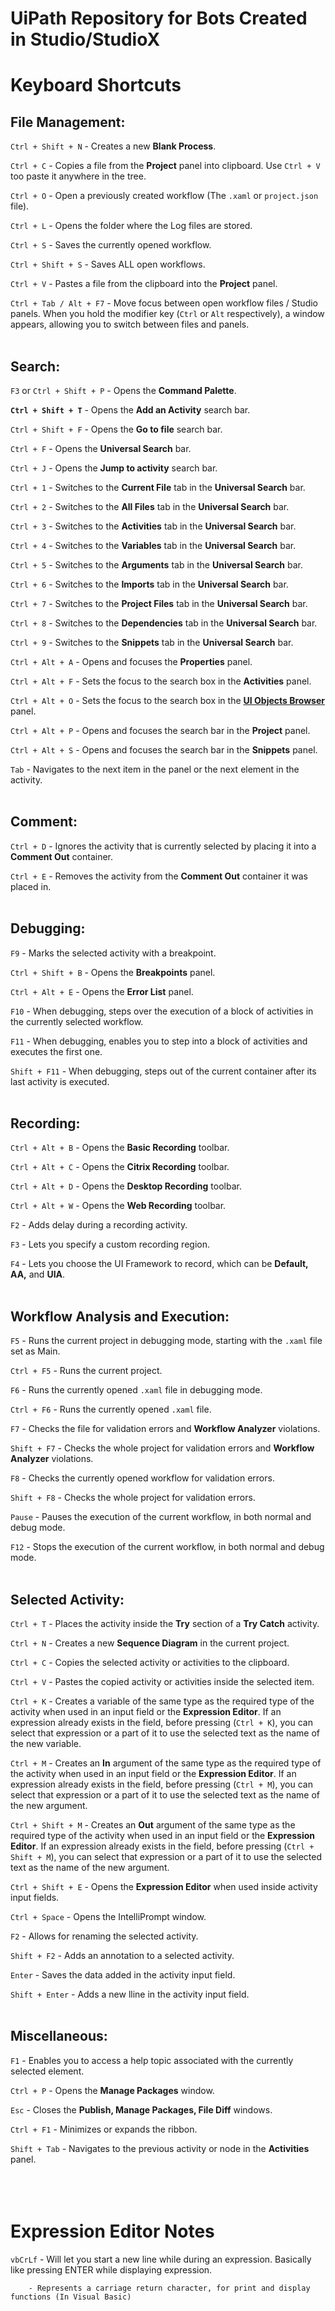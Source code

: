 # UiPath Repository for Bots Created in Studio/StudioX

# Keyboard Shortcuts

## File Management:

`Ctrl + Shift + N`      - Creates a new **Blank Process**.

`Ctrl + C`      - Copies a file from the **Project** panel into clipboard. Use `Ctrl + V` too paste it anywhere in the tree. 

`Ctrl + O`      - Open a previously created workflow (The `.xaml` or `project.json` file).

`Ctrl + L`      - Opens the folder where the Log files are stored.

`Ctrl + S`      - Saves the currently opened workflow.

`Ctrl + Shift + S`      - Saves ALL open workflows.

`Ctrl + V`      - Pastes a file from the clipboard into the **Project** panel.

`Ctrl + Tab / Alt + F7`     - Move focus between open workflow files / Studio panels. When you hold the modifier key (`Ctrl` or `Alt` respectively), a window appears, allowing you to switch between files and panels.
<br></br>

## Search:

`F3` or `Ctrl + Shift + P`      - Opens the **Command Palette**.

**`Ctrl + Shift + T`**      - Opens the **Add an Activity** search bar.

`Ctrl + Shift + F`      - Opens the **Go to file** search bar.

`Ctrl + F`      - Opens the **Universal Search** bar.

`Ctrl + J`      - Opens the **Jump to activity** search bar.

`Ctrl + 1`      - Switches to the **Current File** tab in the **Universal Search** bar.

`Ctrl + 2`      - Switches to the **All Files** tab in the **Universal Search** bar.

`Ctrl + 3`      - Switches to the **Activities** tab in the **Universal Search** bar.

`Ctrl + 4`      - Switches to the **Variables** tab in the **Universal Search** bar.

`Ctrl + 5`      - Switches to the **Arguments** tab in the **Universal Search** bar.

`Ctrl + 6`      - Switches to the **Imports** tab in the **Universal Search** bar.

`Ctrl + 7`      - Switches to the **Project Files** tab in the **Universal Search** bar.

`Ctrl + 8`      - Switches to the **Dependencies** tab in the **Universal Search** bar.

`Ctrl + 9`      - Switches to the **Snippets** tab in the **Universal Search** bar.

`Ctrl + Alt + A`      - Opens and focuses the **Properties** panel.

`Ctrl + Alt + F`      - Sets the focus to the search box in the **Activities** panel.

`Ctrl + Alt + O`      - Sets the focus to the search box in the **[UI Objects Browser](https://docs.uipath.com/studio/v2020.10/docs/about-object-repository)** panel.

`Ctrl + Alt + P`      - Opens and focuses the search bar in the **Project** panel.

`Ctrl + Alt + S`      - Opens and focuses the search bar in the **Snippets** panel.

`Tab`       - Navigates to the next item in the panel or the next element in the activity.
<br></br>

## Comment:

`Ctrl + D`      - Ignores the activity that is currently selected by placing it into a **Comment Out** container.

`Ctrl + E`      - Removes the activity from the **Comment Out** container it was placed in. 
<br></br>

## Debugging:

`F9`		- Marks the selected activity with a breakpoint.

`Ctrl + Shift + B`		- Opens the **Breakpoints** panel.

`Ctrl + Alt + E`		- Opens the **Error List** panel. 

`F10`		- When debugging, steps over the execution of a block of activities in the currently selected workflow. 

`F11`		- When debugging, enables you to step into a block of activities and executes the first one. 

`Shift + F11`		- When debugging, steps out of the current container after its last activity is executed. 
<br></br>

## Recording:

`Ctrl + Alt + B`		- Opens the **Basic Recording** toolbar.

`Ctrl + Alt + C`		- Opens the **Citrix Recording** toolbar.

`Ctrl + Alt + D`		- Opens the **Desktop Recording** toolbar.

`Ctrl + Alt + W`		- Opens the **Web Recording** toolbar.

`F2`		- Adds delay during a recording activity. 

`F3`		- Lets you specify a custom recording region.

`F4`		- Lets you choose the UI Framework to record, which can be **Default, AA,** and **UIA**.
<br></br>

## Workflow Analysis and Execution:

`F5`		- Runs the current project in debugging mode, starting with the `.xaml` file set as Main.

`Ctrl + F5`		- Runs the current project. 

`F6`		- Runs the currently opened `.xaml` file in debugging mode. 

`Ctrl + F6`		- Runs the currently opened `.xaml` file. 

`F7`		- Checks the file for validation errors and **Workflow Analyzer** violations.

`Shift + F7`		- Checks the whole project for validation errors and **Workflow Analyzer** violations. 

`F8`		- Checks the currently opened workflow for validation errors. 

`Shift + F8`		- Checks the whole project for validation errors. 

`Pause`		- Pauses the execution of the current workflow, in both normal and debug mode. 

`F12`		- Stops the execution of the current workflow, in both normal and debug mode. 
<br></br>

## Selected Activity:

`Ctrl + T`		- Places the activity inside the **Try** section of a **Try Catch** activity. 

`Ctrl + N`		- Creates a new **Sequence Diagram** in the current project. 

`Ctrl + C`		- Copies the selected activity or activities to the clipboard.

`Ctrl + V`		- Pastes the copied activity or activities inside the selected item. 

`Ctrl + K`		- Creates a variable of the same type as the required type of the activity when used in an input field or the **Expression Editor**. If an expression already exists in the field, before pressing (`Ctrl + K`), you can select that expression or a part of it to use the selected text as the name of the new variable. 

`Ctrl + M`		- Creates an **In** argument of the same type as the required type of the activity when used in an input field or the **Expression Editor**. If an expression already exists in the field, before pressing (`Ctrl + M`), you can select that expression or a part of it to use the selected text as the name of the new argument. 

`Ctrl + Shift + M`		- Creates an **Out** argument of the same type as the required type of the activity when used in an input field or the **Expression Editor**. If an expression already exists in the field, before pressing (`Ctrl + Shift + M`), you can select that expression or a part of it to use the selected text as the name of the new argument. 

`Ctrl + Shift + E`		- Opens the **Expression Editor** when used inside activity input fields. 

`Ctrl + Space`		- Opens the IntelliPrompt window.

`F2`		- Allows for renaming the selected activity.

`Shift + F2`		- Adds an annotation to a selected activity.

`Enter`		- Saves the data added in the activity input field. 

`Shift + Enter`		- Adds a new lline in the activity input field. 
<br></br>

## Miscellaneous:

`F1`        - Enables you to access a help topic associated with the currently selected element. 

`Ctrl + P`      - Opens the **Manage Packages** window. 

`Esc`       - Closes the **Publish, Manage Packages, File Diff** windows.

`Ctrl + F1`     - Minimizes or expands the ribbon. 

`Shift + Tab`       - Navigates to the previous activity or node in the **Activities** panel. 
<br></br>
<br></br>

# Expression Editor Notes 

`vbCrLf`  - Will let you start a new line while during an expression. Basically like pressing ENTER while displaying expression. 

		- Represents a carriage return character, for print and display functions (In Visual Basic) 

		